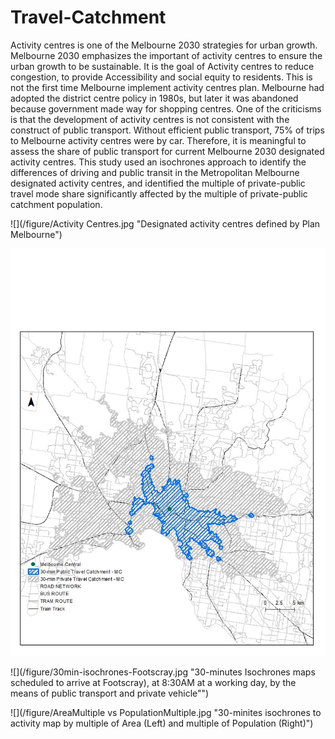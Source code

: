 # Travel-Catchment

Activity centres is one of the Melbourne 2030 strategies for urban growth. Melbourne 2030 emphasizes the important of activity centres to ensure the urban growth to be sustainable. It is the goal of Activity centres to reduce congestion, to provide Accessibility and social equity to residents. This is not the first time Melbourne implement activity centres plan. Melbourne had adopted the district centre policy in 1980s, but later it was abandoned because government made way for shopping centres. One of the criticisms is that the development of activity centres is not consistent with the construct of public transport. Without efficient public transport, 75% of trips to Melbourne activity centres were by car. Therefore, it is meaningful to assess the share of public transport for current Melbourne 2030 designated activity centres. This study used an isochrones approach to identify the differences of driving and public transit in the Metropolitan Melbourne designated activity centres, and identified the multiple of private-public travel mode share significantly affected by the multiple of private-public catchment population.

![](/figure/Activity Centres.jpg "Designated activity centres defined by Plan Melbourne")

![](/figure/30min-isochrones-MelbourneCentral.jpg "30-minutes Isochrones maps scheduled to arrive at Melbourne Central Station), at 8:30AM at a working day, by the means of public transport and private vehicle")

![](/figure/30min-isochrones-Footscray.jpg "30-minutes Isochrones maps scheduled to arrive at Footscray), at 8:30AM at a working day, by the means of public transport and private vehicle"")

![](/figure/AreaMultiple vs PopulationMultiple.jpg "30-minites isochrones to activity map by multiple of Area (Left) and multiple of Population (Right)")
